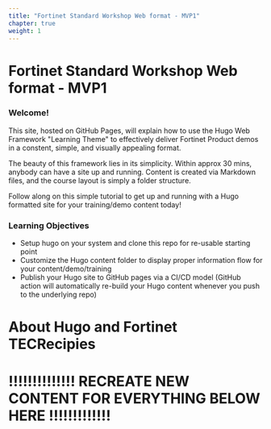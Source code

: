 ```yaml
---
title: "Fortinet Standard Workshop Web format - MVP1"
chapter: true
weight: 1
---
```


# Fortinet Standard Workshop Web format - MVP1 

### Welcome!

This site, hosted on GitHub Pages, will explain how to use the Hugo Web Framework "Learning Theme" to effectively deliver Fortinet Product demos in a constent, simple, and visually appealing format.

The beauty of this framework lies in its simplicity.  Within approx 30 mins, anybody can have a site up and running.  Content is created via Markdown files, and the course layout is simply a folder structure.

Follow along on this simple tutorial to get up and running with a Hugo formatted site for your training/demo content today!

### Learning Objectives
- Setup hugo on your system and clone this repo for re-usable starting point
- Customize the Hugo content folder to display proper information flow for your content/demo/training
- Publish your Hugo site to GitHub pages via a CI/CD model (GitHub action will automatically re-build your Hugo content whenever you push to the underlying repo)

# About Hugo and Fortinet TECRecipies

# !!!!!!!!!!!!!! RECREATE NEW CONTENT FOR EVERYTHING BELOW HERE !!!!!!!!!!!!!
